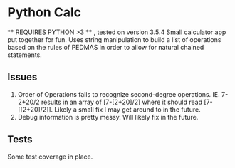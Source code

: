 # Python Calc
** REQUIRES PYTHON >3 ** , tested on version 3.5.4
Small calculator app put together for fun. Uses string manipulation to build a list of operations based on the rules of PEDMAS in order to allow for natural chained statements.
## Issues
1) Order of Operations fails to recognize second-degree operations. IE. 7-2+20/2 results in an array of [7-[2+20]/2] where it should read [7-[[2+20]/2]]. Likely a small fix I may get around to in the future.
2) Debug information is pretty messy. Will likely fix in the future.
## Tests
Some test coverage in place. 
